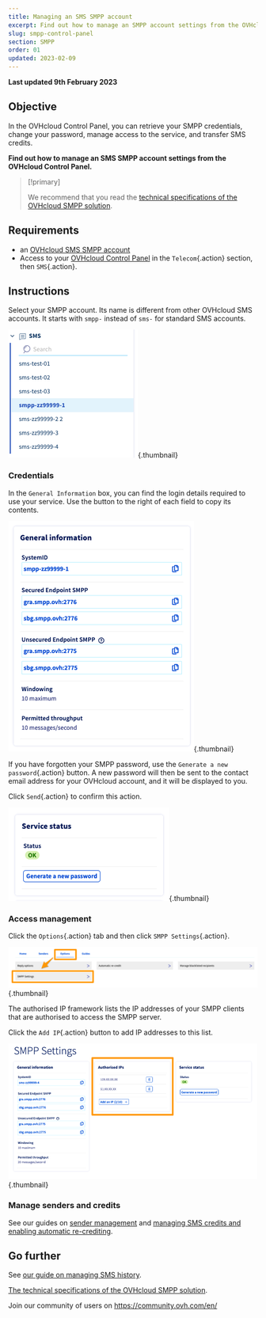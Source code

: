 ```yaml
---
title: Managing an SMS SMPP account
excerpt: Find out how to manage an SMPP account settings from the OVHcloud Control Panel
slug: smpp-control-panel
section: SMPP
order: 01
updated: 2023-02-09
---
```


**Last updated 9th February 2023**

## Objective

In the OVHcloud Control Panel, you can retrieve your SMPP credentials, change your password, manage access to the service, and transfer SMS credits.

**Find out how to manage an SMS SMPP account settings from the OVHcloud Control Panel.**

> [!primary]
>
> We recommend that you read the [technical specifications of the OVHcloud SMPP solution](https://docs.ovh.com/ie/en/sms/smpp-specifications/).

## Requirements

- an [OVHcloud SMS SMPP account](https://www.ovhcloud.com/en-ie/sms/api-sms/)
- Access to your [OVHcloud Control Panel](https://www.ovh.com/auth/?action=gotomanager&from=https://www.ovh.ie/&ovhSubsidiary=ie) in the `Telecom`{.action} section, then `SMS`{.action}.

## Instructions

Select your SMPP account. Its name is different from other OVHcloud SMS accounts. It starts with `smpp-` instead of `sms-` for standard SMS accounts.

![SMPP account](images/smpp-account.png){.thumbnail}

### Credentials

In the `General Information` box, you can find the login details required to use your service. Use the button to the right of each field to copy its contents.

![SMPP account](images/smpp-account-ID.png){.thumbnail}

If you have forgotten your SMPP password, use the `Generate a new password`{.action} button. A new password will then be sent to the contact email address for your OVHcloud account, and it will be displayed to you.<br>

Click `Send`{.action} to confirm this action.

![SMPP account](images/smpp-account-password.png){.thumbnail}

### Access management

Click the `Options`{.action} tab and then click `SMPP Settings`{.action}.

![SMPP account](images/smpp-acl0.png){.thumbnail}

The authorised IP framework lists the IP addresses of your SMPP clients that are authorised to access the SMPP server.

Click the `Add IP`{.action} button to add IP addresses to this list.

![SMPP account](images/smpp-acl1.png){.thumbnail}

### Manage senders and credits

See our guides on [sender management](https://docs.ovh.com/ie/en/sms/send_sms_messages_via_control_panel/#step-3-choose-an-sms-sender_1) and [managing SMS credits and enabling automatic re-crediting](https://docs.ovh.com/ie/en/sms/enable-automatic-recredit-sms-credit/).

## Go further

See [our guide on managing SMS history](https://docs.ovh.com/ie/en/sms/manage-sms-history/).

[The technical specifications of the OVHcloud SMPP solution](https://docs.ovh.com/ie/en/sms/smpp-specifications/).

Join our community of users on <https://community.ovh.com/en/>
